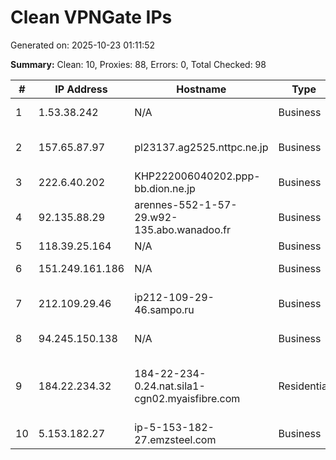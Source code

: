 # Clean VPNGate IPs
Generated on: 2025-10-23 01:11:52

**Summary:** Clean: 10, Proxies: 88, Errors: 0, Total Checked: 98

| # | IP Address | Hostname | Type | Country | Provider |
|---|------------|----------|------|---------|----------|
| 1 | 1.53.38.242 | N/A | Business | VN | FPT Telecom Company |
| 2 | 157.65.87.97 | pl23137.ag2525.nttpc.ne.jp | Business | JP | NTT PC Communications, Inc. |
| 3 | 222.6.40.202 | KHP222006040202.ppp-bb.dion.ne.jp | Business | JP | KDDI CORPORATION |
| 4 | 92.135.88.29 | arennes-552-1-57-29.w92-135.abo.wanadoo.fr | Business | FR | Orange S.A. |
| 5 | 118.39.25.164 | N/A | Business | KR | Korea Telecom |
| 6 | 151.249.161.186 | N/A | Business | BY | Unitary enterprise A1 |
| 7 | 212.109.29.46 | ip212-109-29-46.sampo.ru | Business | RU | Limited Company Svyazservice |
| 8 | 94.245.150.138 | N/A | Business | RU | PJSC Rostelecom |
| 9 | 184.22.234.32 | 184-22-234-0.24.nat.sila1-cgn02.myaisfibre.com | Residential | TH | ADVANCED WIRELESS NETWORK COMPANY LIMITED |
| 10 | 5.153.182.27 | ip-5-153-182-27.emzsteel.com | Business | UA | OOO TRK "Perspektiva" |

